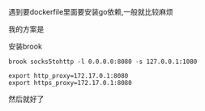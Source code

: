 遇到要dockerfile里面要安装go依赖,一般就比较麻烦

我的方案是

安装brook

```asciidoc
brook socks5tohttp -l 0.0.0.0:8080 -s 127.0.0.1:1080

export http_proxy=172.17.0.1:8080 
export https_proxy=172.17.0.1:8080 
```

然后就好了

